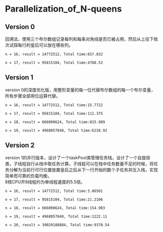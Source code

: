 # Parallelization_of_N-queens
## Version 0
回溯法，使用三个布尔数组记录每列和每条对角线是否已被占用，然后从上往下依次试探每行的皇后可以放在哪些列。
```
n = 16, result = 14772512, Total time:657.832

n = 17, result = 95815104, Total time:4788.52
```

## Version 1
version 0的深度优化版，用整形变量的每一位代替布尔数组的每一个布尔变量，所有步骤全部用位运算代替。
```
n = 16, result = 14772512, Total time:15.7722

n = 17, result = 95815104, Total time:111.375

n = 18, result = 666090624, Total time:815.989

n = 19, result = 4968057848, Total time:6228.92
```

## Version 2
version 1的并行版本，设计了一个taskPool类管理任务栈，设计了一个自旋锁类，子线程自行从栈中取任务计算。子线程可以在栈中任务数量不足的时候，将任务分解为当前行可行位置放置皇后之后从下一行开始的数个子任务并压入栈，实现简单而可靠的负载均衡。  
8核CPU开8线程约为单线程速度的5.5倍。
```
n = 16, result = 14772512, Total time:3.06581

n = 17, result = 95815104, Total time:21.2106

n = 18, result = 666090624, Total time:154.903

n = 19, result = 4968057848, Total time:1222.11

n = 20, result = 39029188884, Total time:9370.54
```